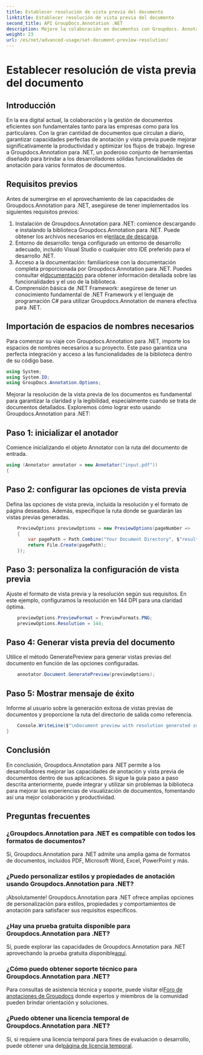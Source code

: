 ```yaml
---
title: Establecer resolución de vista previa del documento
linktitle: Establecer resolución de vista previa del documento
second_title: API GroupDocs.Annotation .NET
description: Mejore la colaboración en documentos con Groupdocs. Annotation para .NET agilice las funciones de anotación y vista previa sin problemas.
weight: 23
url: /es/net/advanced-usage/set-document-preview-resolution/
---
```


# Establecer resolución de vista previa del documento

## Introducción
En la era digital actual, la colaboración y la gestión de documentos eficientes son fundamentales tanto para las empresas como para los particulares. Con la gran cantidad de documentos que circulan a diario, garantizar capacidades perfectas de anotación y vista previa puede mejorar significativamente la productividad y optimizar los flujos de trabajo. Ingrese a Groupdocs.Annotation para .NET, un poderoso conjunto de herramientas diseñado para brindar a los desarrolladores sólidas funcionalidades de anotación para varios formatos de documentos.
## Requisitos previos
Antes de sumergirse en el aprovechamiento de las capacidades de Groupdocs.Annotation para .NET, asegúrese de tener implementados los siguientes requisitos previos:
1.  Instalación de Groupdocs.Annotation para .NET: comience descargando e instalando la biblioteca Groupdocs.Annotation para .NET. Puede obtener los archivos necesarios en el[enlace de descarga](https://releases.groupdocs.com/annotation/net/).
2. Entorno de desarrollo: tenga configurado un entorno de desarrollo adecuado, incluido Visual Studio o cualquier otro IDE preferido para el desarrollo .NET.
3. Acceso a la documentación: familiarícese con la documentación completa proporcionada por Groupdocs.Annotation para .NET. Puedes consultar el[documentación](https://tutorials.groupdocs.com/annotation/net/) para obtener información detallada sobre las funcionalidades y el uso de la biblioteca.
4. Comprensión básica de .NET Framework: asegúrese de tener un conocimiento fundamental de .NET Framework y el lenguaje de programación C# para utilizar Groupdocs.Annotation de manera efectiva para .NET.

## Importación de espacios de nombres necesarios
Para comenzar su viaje con Groupdocs.Annotation para .NET, importe los espacios de nombres necesarios a su proyecto. Este paso garantiza una perfecta integración y acceso a las funcionalidades de la biblioteca dentro de su código base.

```csharp
using System;
using System.IO;
using GroupDocs.Annotation.Options;
```

Mejorar la resolución de la vista previa de los documentos es fundamental para garantizar la claridad y la legibilidad, especialmente cuando se trata de documentos detallados. Exploremos cómo lograr esto usando Groupdocs.Annotation para .NET:
## Paso 1: inicializar el anotador
Comience inicializando el objeto Annotator con la ruta del documento de entrada.
```csharp
using (Annotator annotator = new Annotator("input.pdf"))
{
```
## Paso 2: configurar las opciones de vista previa
Defina las opciones de vista previa, incluida la resolución y el formato de página deseados. Además, especifique la ruta donde se guardarán las vistas previas generadas.
```csharp
    PreviewOptions previewOptions = new PreviewOptions(pageNumber =>
    {
        var pagePath = Path.Combine("Your Document Directory", $"result_with_resolution_{pageNumber}.png");
        return File.Create(pagePath);
    });
```
## Paso 3: personaliza la configuración de vista previa
Ajuste el formato de vista previa y la resolución según sus requisitos. En este ejemplo, configuramos la resolución en 144 DPI para una claridad óptima.
```csharp
    previewOptions.PreviewFormat = PreviewFormats.PNG;
    previewOptions.Resolution = 144;
```
## Paso 4: Generar vista previa del documento
Utilice el método GeneratePreview para generar vistas previas del documento en función de las opciones configuradas.
```csharp
    annotator.Document.GeneratePreview(previewOptions);
```
## Paso 5: Mostrar mensaje de éxito
Informe al usuario sobre la generación exitosa de vistas previas de documentos y proporcione la ruta del directorio de salida como referencia.
```csharp
    Console.WriteLine($"\nDocument preview with resolution generated successfully.\nCheck output in {"Your Document Directory"}.");
}
```

## Conclusión
En conclusión, Groupdocs.Annotation para .NET permite a los desarrolladores mejorar las capacidades de anotación y vista previa de documentos dentro de sus aplicaciones. Si sigue la guía paso a paso descrita anteriormente, puede integrar y utilizar sin problemas la biblioteca para mejorar las experiencias de visualización de documentos, fomentando así una mejor colaboración y productividad.
## Preguntas frecuentes
### ¿Groupdocs.Annotation para .NET es compatible con todos los formatos de documentos?
Sí, Groupdocs.Annotation para .NET admite una amplia gama de formatos de documentos, incluidos PDF, Microsoft Word, Excel, PowerPoint y más.
### ¿Puedo personalizar estilos y propiedades de anotación usando Groupdocs.Annotation para .NET?
¡Absolutamente! Groupdocs.Annotation para .NET ofrece amplias opciones de personalización para estilos, propiedades y comportamientos de anotación para satisfacer sus requisitos específicos.
### ¿Hay una prueba gratuita disponible para Groupdocs.Annotation para .NET?
Sí, puede explorar las capacidades de Groupdocs.Annotation para .NET aprovechando la prueba gratuita disponible[aquí](https://releases.groupdocs.com/).
### ¿Cómo puedo obtener soporte técnico para Groupdocs.Annotation para .NET?
 Para consultas de asistencia técnica y soporte, puede visitar el[Foro de anotaciones de Groupdocs](https://forum.groupdocs.com/c/annotation/10) donde expertos y miembros de la comunidad pueden brindar orientación y soluciones.
### ¿Puedo obtener una licencia temporal de Groupdocs.Annotation para .NET?
 Sí, si requiere una licencia temporal para fines de evaluación o desarrollo, puede obtener una del[página de licencia temporal](https://purchase.groupdocs.com/temporary-license/).